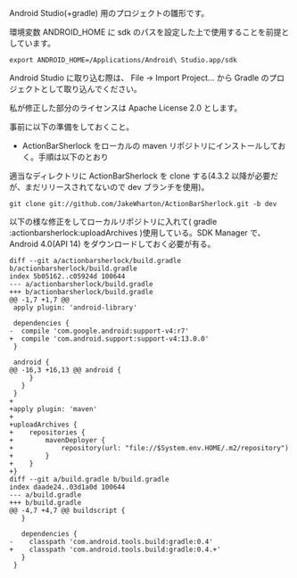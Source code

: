 Android Studio(+gradle) 用のプロジェクトの雛形です。

環境変数 ANDROID_HOME に sdk のパスを設定した上で使用することを前提としています。

    export ANDROID_HOME=/Applications/Android\ Studio.app/sdk

Android Studio に取り込む際は、 File -> Import Project... から Gradle のプロジェクトとして取り込んでください。

私が修正した部分のライセンスは Apache License 2.0 とします。

事前に以下の準備をしておくこと。

* ActionBarSherlock をローカルの maven リポジトリにインストールしておく。手順は以下のとおり

適当なディレクトリに ActionBarSherlock を clone する(4.3.2 以降が必要だが、まだリリースされてないので dev ブランチを使用)。

    git clone git://github.com/JakeWharton/ActionBarSherlock.git -b dev

以下の様な修正をしてローカルリポジトリに入れて( gradle :actionbarsherlock:uploadArchives )使用している。SDK Manager で、 Android 4.0(API 14) をダウンロードしておく必要が有る。

```
diff --git a/actionbarsherlock/build.gradle b/actionbarsherlock/build.gradle
index 5b05162..c05924d 100644
--- a/actionbarsherlock/build.gradle
+++ b/actionbarsherlock/build.gradle
@@ -1,7 +1,7 @@
 apply plugin: 'android-library'

 dependencies {
-  compile 'com.google.android:support-v4:r7'
+  compile 'com.android.support:support-v4:13.0.0'
 }

 android {
@@ -16,3 +16,13 @@ android {
     }
   }
 }
+
+apply plugin: 'maven'
+
+uploadArchives {
+    repositories {
+        mavenDeployer {
+            repository(url: "file://$System.env.HOME/.m2/repository")
+        }
+    }
+}
diff --git a/build.gradle b/build.gradle
index daade24..03d1a0d 100644
--- a/build.gradle
+++ b/build.gradle
@@ -4,7 +4,7 @@ buildscript {
   }

   dependencies {
-    classpath 'com.android.tools.build:gradle:0.4'
+    classpath 'com.android.tools.build:gradle:0.4.+'
   }
 }
```
